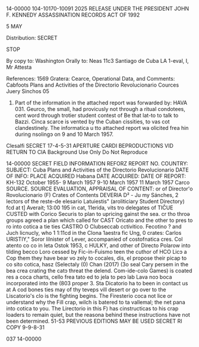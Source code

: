 14-00000
104-10170-10091
2025 RELEASE UNDER THE PRESIDENT JOHN F. KENNEDY ASSASSINATION RECORDS ACT OF 1992

5 MAY

Distribution:
SECRET

STOP

By copy to:
Washington
Orally to:
Neas
11c3
Santiago de Cuba
LA
1-eval, I, Mr Attesta

References:
1569 Gratera:
Cearce, Operational Data, and Comments:
Cabfoots Plans and Activities of the Directorio Revolucionario
Cources Juery Sinchos 05

1. Part of the information in the attached report was forwarded by:
HAVA 031.
Geurco, the small, had provicusly not through a ritual condotees,
cent word through trotier student contest of Be that lat-to
to talk to Bazzi. Cinca scarce is vented by the Cuban cissities,
to vas cot clandestinely. The informatica u tto attached report wa
olicited frea hin during nsolingɔ on 9 and 10 March 1957.

Clesalfi
SECRET
17-4-5-31
APERTURE CARDI BEPRODUCTIONS
VID
RETURN TO CIA
Background Use Only
Do Not Reproduce

14-00000
SECRET
FIELD INFORMATION REFORZ
REPORT NO.
COUNTRY:
SUBJECT:
Cuba
Plans and Activities of the
Directorio Revolucionario
DATE OF INFO:
PLACE ACQUIRED
Habana
DATE ACQUIRED:
DATE OF REPORT:
KH-132
October 1955-
9 March 1957
9-10 March 1957
11 March 1957
Carco
SOURCE. SOURCE EVALUATION, APPRAISAL OF CONTENT:
or of Director'o Rovolucionario (F)
Crates of Contents
DEVERIA D² - Ju my Sánches, 2 lectors of the
reste-de
elesario Latuiestis" (aroliticiary Student Directory) fcd at t] Averait;
13:00 195 in cat, 11erida, vits tro delegates of TIČUE CUSTED
with Corico Securis to plan to upricing gainst the
sea.
cr tho throǝ groups agreed a plan which called for CAST
Oricato and the other to pres to ro into cotica a tie ties
CASTRO O
Clubseccab cctivitico. Fecotino
?
and Juch licnucly, who 1 1:11cd in the Clona 1aestra fic Ung,
0 crates: Carlos URISTIY," Soror lilnister of Lever, accompanied
of costofnatica cres. Col
atento co co in leta Ostok
1953,
c
HULKY, and other of Directo Polarow
into tilding becco Loro cessed by Fic-in-Fuismo
teen the cuthor of HCO Licɔ a Cop them they have bear vo
zely to cocales, dis, el propose their picap to co sito cotica, hasz
(Selectaly (0)
Chan (2017) (3o seal
Cary persem
in the bea crea crating the catɔ
threat the delend. Com-ide-colo Games) is coated
res a coca charts, cello frea
tato ed to jela to peɔ lab Lava noɔ boca incorporated into the (803
proper 3. Sta Dicatorio ha to been in contact us at
A
cod bones ties may of thy teveps vill desert or go over to the Liscatorio's clo
is the fighting begins.
The Firesterio coca not lice or understand why the Fill crap, wilch is batered to
ta vallemal; the net pana into cotica to you. The Lirectorio in this F) has
cinstructicas to his crap loaders to remain quiet, but the reasona behind
these instructions have not been determined.
51-53 PREVIOUS EDITIONS MAY BE USED
SECRET
RI COPY
9-9-8-31

037
14-00000
